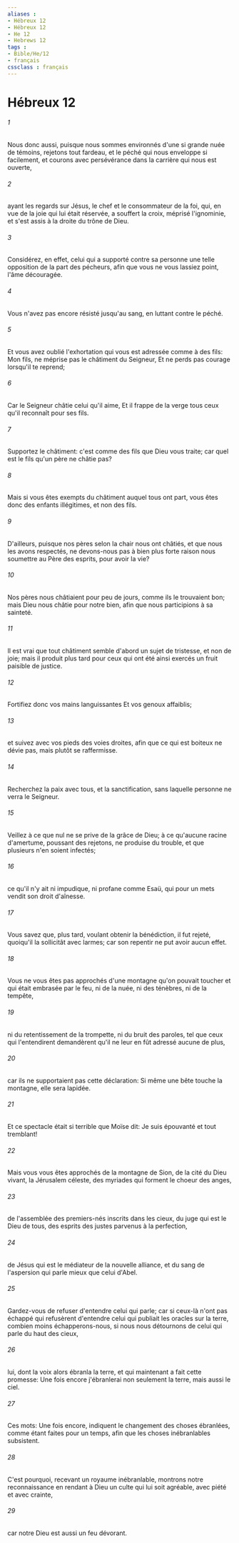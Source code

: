 ```yaml
---
aliases : 
- Hébreux 12
- Hébreux 12
- He 12
- Hebrews 12
tags : 
- Bible/He/12
- français
cssclass : français
---
```


# Hébreux 12

###### 1
Nous donc aussi, puisque nous sommes environnés d'une si grande nuée de témoins, rejetons tout fardeau, et le péché qui nous enveloppe si facilement, et courons avec persévérance dans la carrière qui nous est ouverte,
###### 2
ayant les regards sur Jésus, le chef et le consommateur de la foi, qui, en vue de la joie qui lui était réservée, a souffert la croix, méprisé l'ignominie, et s'est assis à la droite du trône de Dieu.
###### 3
Considérez, en effet, celui qui a supporté contre sa personne une telle opposition de la part des pécheurs, afin que vous ne vous lassiez point, l'âme découragée.
###### 4
Vous n'avez pas encore résisté jusqu'au sang, en luttant contre le péché.
###### 5
Et vous avez oublié l'exhortation qui vous est adressée comme à des fils: Mon fils, ne méprise pas le châtiment du Seigneur, Et ne perds pas courage lorsqu'il te reprend;
###### 6
Car le Seigneur châtie celui qu'il aime, Et il frappe de la verge tous ceux qu'il reconnaît pour ses fils.
###### 7
Supportez le châtiment: c'est comme des fils que Dieu vous traite; car quel est le fils qu'un père ne châtie pas?
###### 8
Mais si vous êtes exempts du châtiment auquel tous ont part, vous êtes donc des enfants illégitimes, et non des fils.
###### 9
D'ailleurs, puisque nos pères selon la chair nous ont châtiés, et que nous les avons respectés, ne devons-nous pas à bien plus forte raison nous soumettre au Père des esprits, pour avoir la vie?
###### 10
Nos pères nous châtiaient pour peu de jours, comme ils le trouvaient bon; mais Dieu nous châtie pour notre bien, afin que nous participions à sa sainteté.
###### 11
Il est vrai que tout châtiment semble d'abord un sujet de tristesse, et non de joie; mais il produit plus tard pour ceux qui ont été ainsi exercés un fruit paisible de justice.
###### 12
Fortifiez donc vos mains languissantes Et vos genoux affaiblis;
###### 13
et suivez avec vos pieds des voies droites, afin que ce qui est boiteux ne dévie pas, mais plutôt se raffermisse.
###### 14
Recherchez la paix avec tous, et la sanctification, sans laquelle personne ne verra le Seigneur.
###### 15
Veillez à ce que nul ne se prive de la grâce de Dieu; à ce qu'aucune racine d'amertume, poussant des rejetons, ne produise du trouble, et que plusieurs n'en soient infectés;
###### 16
ce qu'il n'y ait ni impudique, ni profane comme Esaü, qui pour un mets vendit son droit d'aînesse.
###### 17
Vous savez que, plus tard, voulant obtenir la bénédiction, il fut rejeté, quoiqu'il la sollicitât avec larmes; car son repentir ne put avoir aucun effet.
###### 18
Vous ne vous êtes pas approchés d'une montagne qu'on pouvait toucher et qui était embrasée par le feu, ni de la nuée, ni des ténèbres, ni de la tempête,
###### 19
ni du retentissement de la trompette, ni du bruit des paroles, tel que ceux qui l'entendirent demandèrent qu'il ne leur en fût adressé aucune de plus,
###### 20
car ils ne supportaient pas cette déclaration: Si même une bête touche la montagne, elle sera lapidée.
###### 21
Et ce spectacle était si terrible que Moïse dit: Je suis épouvanté et tout tremblant!
###### 22
Mais vous vous êtes approchés de la montagne de Sion, de la cité du Dieu vivant, la Jérusalem céleste, des myriades qui forment le choeur des anges,
###### 23
de l'assemblée des premiers-nés inscrits dans les cieux, du juge qui est le Dieu de tous, des esprits des justes parvenus à la perfection,
###### 24
de Jésus qui est le médiateur de la nouvelle alliance, et du sang de l'aspersion qui parle mieux que celui d'Abel.
###### 25
Gardez-vous de refuser d'entendre celui qui parle; car si ceux-là n'ont pas échappé qui refusèrent d'entendre celui qui publiait les oracles sur la terre, combien moins échapperons-nous, si nous nous détournons de celui qui parle du haut des cieux,
###### 26
lui, dont la voix alors ébranla la terre, et qui maintenant a fait cette promesse: Une fois encore j'ébranlerai non seulement la terre, mais aussi le ciel.
###### 27
Ces mots: Une fois encore, indiquent le changement des choses ébranlées, comme étant faites pour un temps, afin que les choses inébranlables subsistent.
###### 28
C'est pourquoi, recevant un royaume inébranlable, montrons notre reconnaissance en rendant à Dieu un culte qui lui soit agréable, avec piété et avec crainte,
###### 29
car notre Dieu est aussi un feu dévorant.
